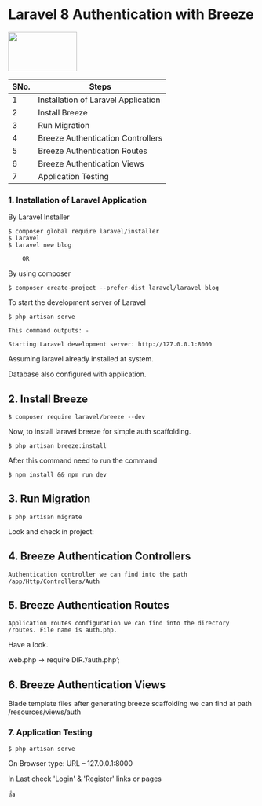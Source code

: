 
# Laravel 8 Authentication with Breeze

<img src="https://encrypted-tbn0.gstatic.com/images?q=tbn:ANd9GcSmukjdZSQOQUSjRdzZNUXkcIhZFEFDar1wrA&usqp=CAU" width="140" height="80">


| SNo.     | Steps      |
| ------------- | ------------- |
| 1         | Installation of Laravel Application        | 
| 2           | Install Breeze        |
| 3           | Run Migration        |
| 4           | Breeze Authentication Controllers        |
| 5           | Breeze Authentication Routes        |
| 6           | Breeze Authentication Views        |
| 7           | Application Testing        |


### 1. Installation of Laravel Application

  By Laravel Installer

	$ composer global require laravel/installer
    $ laravel
    $ laravel new blog

        OR

  By using composer

  	$ composer create-project --prefer-dist laravel/laravel blog

To start the development server of Laravel 
  	
  	$ php artisan serve

  	This command outputs: -

  	Starting Laravel development server: http://127.0.0.1:8000

Assuming laravel already installed at system.

Database also configured with application.

## 2. Install Breeze

	$ composer require laravel/breeze --dev

Now, to install laravel breeze for simple auth scaffolding.

	$ php artisan breeze:install

After this command need to run the command

	$ npm install && npm run dev

## 3. Run Migration

	$ php artisan migrate

Look and check in project:

## 4. Breeze Authentication Controllers

	Authentication controller we can find into the path /app/Http/Controllers/Auth

## 5. Breeze Authentication Routes

	Application routes configuration we can find into the directory /routes. File name is auth.php. 

Have a look.

web.php -> require DIR.’/auth.php’;

## 6. Breeze Authentication Views

Blade template files after generating breeze scaffolding we can find at path /resources/views/auth

### 7. Application Testing

	$ php artisan serve

On Browser type: 
   URL – 127.0.0.1:8000

In Last check 'Login' & 'Register' links or pages


:+1:
